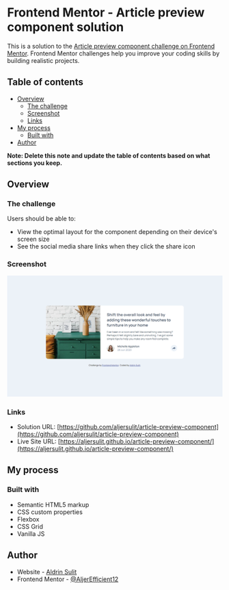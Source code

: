 # Frontend Mentor - Article preview component solution

This is a solution to the [Article preview component challenge on Frontend Mentor](https://www.frontendmentor.io/challenges/article-preview-component-dYBN_pYFT). Frontend Mentor challenges help you improve your coding skills by building realistic projects. 

## Table of contents

- [Overview](#overview)
  - [The challenge](#the-challenge)
  - [Screenshot](#screenshot)
  - [Links](#links)
- [My process](#my-process)
  - [Built with](#built-with)
- [Author](#author)


**Note: Delete this note and update the table of contents based on what sections you keep.**

## Overview

### The challenge

Users should be able to:

- View the optimal layout for the component depending on their device's screen size
- See the social media share links when they click the share icon

### Screenshot

![](./screenshot/desktop-screenshot.png)

### Links

- Solution URL: [https://github.com/aljersulit/article-preview-component](https://github.com/aljersulit/article-preview-component)
- Live Site URL: [https://aljersulit.github.io/article-preview-component/](https://aljersulit.github.io/article-preview-component/)

## My process

### Built with

- Semantic HTML5 markup
- CSS custom properties
- Flexbox
- CSS Grid
- Vanilla JS

## Author

- Website - [Aldrin Sulit](https://github.com/aljersulit)
- Frontend Mentor - [@AljerEfficient12](https://www.frontendmentor.io/profile/AljerEfficient12)